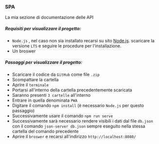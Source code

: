 ### SPA
La mia sezione di documentazione delle API
##### Requisiti per visualizzare il progetto: 
- `Node.js` , nel caso non sia installato recarsi su sito [Node.js](https://nodejs.org/). scaricare la versione `LTS` e seguire le procedure per l'installazione.
- Un broswer 

##### Passaggi per visualizzare il progetto:
- Scaricare il codice da `GitHub` come file `.zip`
- Scompattare la cartella
- Aprire il `terminale` 
- Portarsi all'interno della cartella precedentemente scaricata
- Saranno presenti `3 cartelle` all'interno 
- Entrare in quella denominata `PWA`
- Digitare il comando `npm install` (è necessario  `Node.js` per questo passaggio)
- Successivamente usare il comando `npm run serve`
- Successivamente sarà necessario rendere visibili i dati dal file `db.json` con il comando `json-server db.json` sempre eseguito nella stessa cartella del comando precedente
- Aprire il `broswer` e recarsi all'indirizzo `http://localhost:8080/`